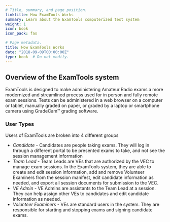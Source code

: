 ```yaml
---
# Title, summary, and page position.
linktitle: How ExamTools Works
summary: Learn about the ExamTools computerized test system
weight: 1
icon: book
icon_pack: fas

# Page metadata.
title: How ExamTools Works
date: "2018-09-09T00:00:00Z"
type: book  # Do not modify.
---
```


## Overview of the ExamTools system

ExamTools is designed to make administering Amateur Radio exams a more modernized and streamlined process used for in person and fully remote exam sessions.  Tests can be administered in a web browser on a computer or tablet, manually graded on paper, or graded by a laptop or smartphone camera using GradeCam:tm: grading software.

### User Types
Users of ExamTools are broken into 4 different groups

* *Candidate* - Candidates are people taking exams. They will log in through a different portal to be presented exams to take, and not see the session management information
* *Team Lead* - Team Leads are VEs that are authorized by the VEC to manage exam sessions.  In the ExamTools system, they are able to create and edit session information, add and remove Volunteer Examiners from the session manifest, edit candidate information as needed, and export all session documents for submission to the VEC.
* *VE Admin* - VE Admins are assistants to the Team Lead at a session.  They can help assign other VEs to candidates and edit candidate information as needed.
* *Volunteer Examiners* - VEs are standard users in the system.  They are responsible for starting and stopping exams and signing candidate exams.
